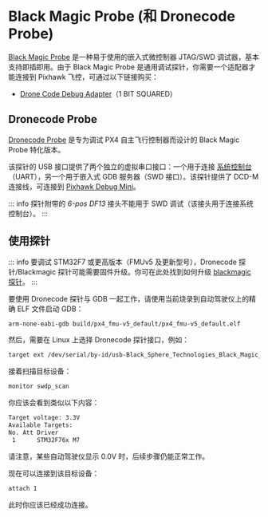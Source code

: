 # Black Magic Probe (和 Dronecode Probe)

[Black Magic Probe](https://black-magic.org) 是一种易于使用的嵌入式微控制器 JTAG/SWD 调试器，基本支持即插即用。由于 Black Magic Probe 是通用调试探针，你需要一个适配器才能连接到 Pixhawk 飞控，可通过以下链接购买：

- [Drone Code Debug Adapter](https://1bitsquared.com/products/drone-code-debug-adapter)（1 BIT SQUARED）

## Dronecode Probe

[Dronecode Probe](https://kb.zubax.com/display/MAINKB/Dronecode+Probe+documentation) 是专为调试 PX4 自主飞行控制器而设计的 Black Magic Probe 特化版本。

该探针的 USB 接口提供了两个独立的虚拟串口接口：一个用于连接 [系统控制台](system_console.md)（UART），另一个用于嵌入式 GDB 服务器（SWD 接口）。该探针提供了 DCD-M 连接线，可连接到 [Pixhawk Debug Mini](swd_debug.md#pixhawk-debug-mini)。

::: info
探针附带的 _6-pos DF13_ 接头不能用于 SWD 调试（该接头用于连接系统控制台）。
:::

## 使用探针

::: info
要调试 STM32F7 或更高版本（FMUv5 及更新型号），Dronecode 探针/Blackmagic 探针可能需要固件升级。你可在此处找到如何升级 [blackmagic 探针](https://github.com/blacksphere/blackmagic/wiki/Upgrading-Firmware)。
:::

要使用 Dronecode 探针与 GDB 一起工作，请使用当前烧录到自动驾驶仪上的精确 ELF 文件启动 GDB：

```sh
arm-none-eabi-gdb build/px4_fmu-v5_default/px4_fmu-v5_default.elf
```

然后，需要在 Linux 上选择 Dronecode 探针接口，例如：

```sh
target ext /dev/serial/by-id/usb-Black_Sphere_Technologies_Black_Magic_Probe_f9414d5_7DB85DAC-if00
```

接着扫描目标设备：

```sh
monitor swdp_scan
```

你应该会看到类似以下内容：

```sh
Target voltage: 3.3V
Available Targets:
No. Att Driver
 1      STM32F76x M7
```

请注意，某些自动驾驶仪显示 0.0V 时，后续步骤仍能正常工作。

现在可以连接到该目标设备：

```sh
attach 1
```

此时你应该已经成功连接。